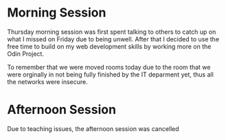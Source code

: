 # Morning Session

Thursday morning session was first spent talking to others to catch up on what I missed on Friday due to being unwell. After that I decided to use the free time to build on my web development skills by working more on the Odin Project.

To remember that we were moved rooms today due to the room that we were orginally in not being fully finished by the IT deparment yet, thus all the networks were insecure.

# Afternoon Session

Due to teaching issues, the afternoon session was cancelled